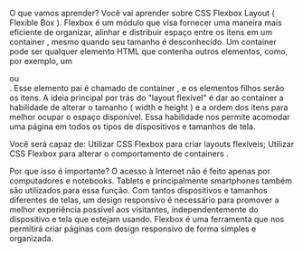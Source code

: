 O que vamos aprender?
Você vai aprender sobre CSS Flexbox Layout ( Flexible Box ). Flexbox é um módulo que visa fornecer uma maneira mais eficiente de organizar, alinhar e distribuir espaço entre os itens em um container , mesmo quando seu tamanho é desconhecido.
Um container pode ser qualquer elemento HTML que contenha outros elementos, como, por exemplo, um <div> ou <section> . Esse elemento pai é chamado de container , e os elementos filhos serão os itens.
A ideia principal por trás do "layout flexível" é dar ao container a habilidade de alterar o tamanho ( width e height ) e a ordem dos itens para melhor ocupar o espaço disponível. Essa habilidade nos permite acomodar uma página em todos os tipos de dispositivos e tamanhos de tela.

Você será capaz de:
Utilizar CSS Flexbox para criar layouts flexíveis;
Utilizar CSS Flexbox para alterar o comportamento de containers .

Por que isso é importante?
O acesso à Internet não é feito apenas por computadores e notebooks. Tablets e principalmente smartphones também são utilizados para essa função. Com tantos dispositivos e tamanhos diferentes de telas, um design responsivo é necessário para promover a melhor experiência possível aos visitantes, independentemente do dispositivo e tela que estejam usando.
Flexbox é uma ferramenta que nos permitirá criar páginas com design responsivo de forma simples e organizada.
